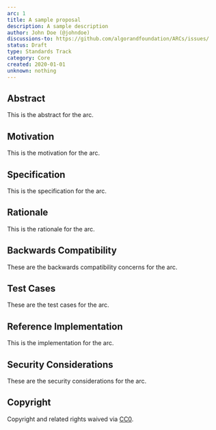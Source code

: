 ```yaml
---
arc: 1
title: A sample proposal
description: A sample description
author: John Doe (@johndoe)
discussions-to: https://github.com/algorandfoundation/ARCs/issues/
status: Draft
type: Standards Track
category: Core
created: 2020-01-01
unknown: nothing
---
```


## Abstract
This is the abstract for the arc.

## Motivation
This is the motivation for the arc.

## Specification
This is the specification for the arc.

## Rationale
This is the rationale for the arc.

## Backwards Compatibility
These are the backwards compatibility concerns for the arc.

## Test Cases
These are the test cases for the arc.

## Reference Implementation
This is the implementation for the arc.

## Security Considerations
These are the security considerations for the arc.

## Copyright
Copyright and related rights waived via [CC0](../LICENSE.md).

